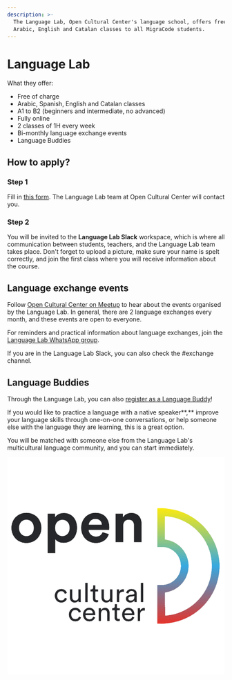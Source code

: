 ```yaml
---
description: >-
  The Language Lab, Open Cultural Center's language school, offers free Spanish,
  Arabic, English and Catalan classes to all MigraCode students.
---
```


# Language Lab

What they offer:

* Free of charge
* Arabic, Spanish, English and Catalan classes
* A1 to B2 (beginners and intermediate, no advanced)
* Fully online
* 2 classes of 1H every week
* Bi-monthly language exchange events
* Language Buddies

## How to apply?

### Step 1

Fill in [this form](https://airtable.com/shrS87pj0pUu7eI4I). The Language Lab team at Open Cultural Center will contact you.

### Step 2

You will be invited to the **Language Lab Slack** workspace, which is where all communication between students, teachers, and the Language Lab team takes place. Don't forget to upload a picture, make sure your name is spelt correctly, and join the first class where you will receive information about the course.&#x20;

## Language exchange events

Follow [Open Cultural Center on Meetup](https://www.meetup.com/open-cultural-center-barcelona/) to hear about the events organised by the Language Lab. In general, there are 2 language exchanges every month, and these events are open to everyone.&#x20;

For reminders and practical information about language exchanges, join the [Language Lab WhatsApp group](https://chat.whatsapp.com/CvwADRZ0mGEGWq4hqxh3ml).

If you are in the Language Lab Slack, you can also check the #exchange channel.

## Language Buddies

Through the Language Lab, you can also [register as a Language Buddy](https://airtable.com/shrFaH2cfPBJ22AKA)!

If you would like to practice a language with a native speaker**,** improve your language skills through one-on-one conversations, or help someone else with the language they are learning, this is a great option.

You will be matched with someone else from the Language Lab's multicultural language community, and you can start immediately.

![](<../../../.gitbook/assets/OCC Block.png>)
